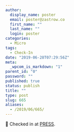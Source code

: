 ```yaml
---
author:
  display_name: poster
  email: poster@zastrow.co
  first_name: ""
  last_name: ""
  login: poster
categories:
  - Micro
tags:
  - Check-In
date: "2019-06-28T07:29:56Z"
meta:
  _wpcom_is_markdown: "1"
parent_id: "0"
password: ""
published: true
status: publish
title: ""
type: post
slug: 665
aliases:
  - /2019/06/665/
---
```

<p><span>📍</span> Checked in at  <a href="http://4sq.com/eUHrVV">PRESS</a>.</p>
